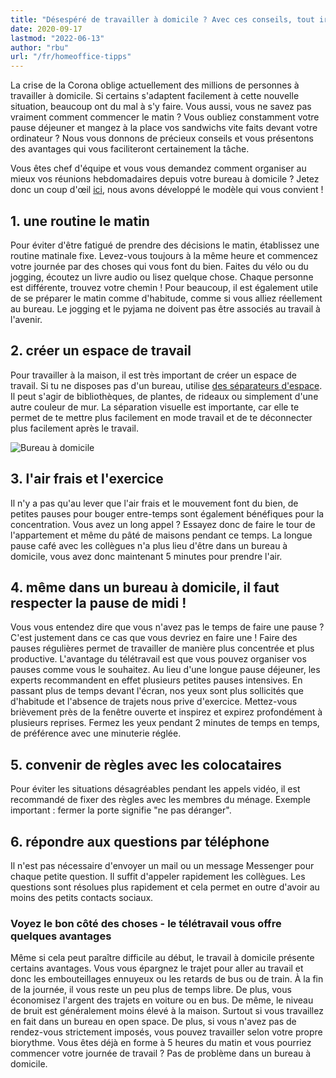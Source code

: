 ```yaml
---
title: "Désespéré de travailler à domicile ? Avec ces conseils, tout ira bien ! | SeaTable"
date: 2020-09-17
lastmod: "2022-06-13"
author: "rbu"
url: "/fr/homeoffice-tipps"
---
```


La crise de la Corona oblige actuellement des millions de personnes à travailler à domicile. Si certains s'adaptent facilement à cette nouvelle situation, beaucoup ont du mal à s'y faire. Vous aussi, vous ne savez pas vraiment comment commencer le matin ? Vous oubliez constamment votre pause déjeuner et mangez à la place vos sandwichs vite faits devant votre ordinateur ? Nous vous donnons de précieux conseils et vous présentons des avantages qui vous faciliteront certainement la tâche.

Vous êtes chef d'équipe et vous vous demandez comment organiser au mieux vos réunions hebdomadaires depuis votre bureau à domicile ? Jetez donc un coup d'œil [ici](https://seatable.io/fr/team-meetings-remote-organisieren/), nous avons développé le modèle qui vous convient !

## 1\. une routine le matin

Pour éviter d'être fatigué de prendre des décisions le matin, établissez une routine matinale fixe. Levez-vous toujours à la même heure et commencez votre journée par des choses qui vous font du bien. Faites du vélo ou du jogging, écoutez un livre audio ou lisez quelque chose. Chaque personne est différente, trouvez votre chemin ! Pour beaucoup, il est également utile de se préparer le matin comme d'habitude, comme si vous alliez réellement au bureau. Le jogging et le pyjama ne doivent pas être associés au travail à l'avenir.

## 2\. créer un espace de travail

Pour travailler à la maison, il est très important de créer un espace de travail. Si tu ne disposes pas d'un bureau, utilise [des séparateurs d'espace](https://diy-family.com/diy-raumteiler-6-praktische-ideen/). Il peut s'agir de bibliothèques, de plantes, de rideaux ou simplement d'une autre couleur de mur. La séparation visuelle est importante, car elle te permet de te mettre plus facilement en mode travail et de te déconnecter plus facilement après le travail.

![Bureau à domicile](https://seatable.de/wp-content/uploads/2020/09/Bildschirmfoto-2020-09-08-um-11.37.16.png)

## 3\. l'air frais et l'exercice

Il n'y a pas qu'au lever que l'air frais et le mouvement font du bien, de petites pauses pour bouger entre-temps sont également bénéfiques pour la concentration. Vous avez un long appel ? Essayez donc de faire le tour de l'appartement et même du pâté de maisons pendant ce temps. La longue pause café avec les collègues n'a plus lieu d'être dans un bureau à domicile, vous avez donc maintenant 5 minutes pour prendre l'air.

## 4\. même dans un bureau à domicile, il faut respecter la pause de midi !

Vous vous entendez dire que vous n'avez pas le temps de faire une pause ? C'est justement dans ce cas que vous devriez en faire une ! Faire des pauses régulières permet de travailler de manière plus concentrée et plus productive. L'avantage du télétravail est que vous pouvez organiser vos pauses comme vous le souhaitez. Au lieu d'une longue pause déjeuner, les experts recommandent en effet plusieurs petites pauses intensives. En passant plus de temps devant l'écran, nos yeux sont plus sollicités que d'habitude et l'absence de trajets nous prive d'exercice. Mettez-vous brièvement près de la fenêtre ouverte et inspirez et expirez profondément à plusieurs reprises. Fermez les yeux pendant 2 minutes de temps en temps, de préférence avec une minuterie réglée.

## 5\. convenir de règles avec les colocataires

Pour éviter les situations désagréables pendant les appels vidéo, il est recommandé de fixer des règles avec les membres du ménage. Exemple important : fermer la porte signifie "ne pas déranger".

## 6\. répondre aux questions par téléphone

Il n'est pas nécessaire d'envoyer un mail ou un message Messenger pour chaque petite question. Il suffit d'appeler rapidement les collègues. Les questions sont résolues plus rapidement et cela permet en outre d'avoir au moins des petits contacts sociaux.

### Voyez le bon côté des choses - le télétravail vous offre quelques avantages

Même si cela peut paraître difficile au début, le travail à domicile présente certains avantages. Vous vous épargnez le trajet pour aller au travail et donc les embouteillages ennuyeux ou les retards de bus ou de train. À la fin de la journée, il vous reste un peu plus de temps libre. De plus, vous économisez l'argent des trajets en voiture ou en bus. De même, le niveau de bruit est généralement moins élevé à la maison. Surtout si vous travaillez en fait dans un bureau en open space. De plus, si vous n'avez pas de rendez-vous strictement imposés, vous pouvez travailler selon votre propre biorythme. Vous êtes déjà en forme à 5 heures du matin et vous pourriez commencer votre journée de travail ? Pas de problème dans un bureau à domicile.
